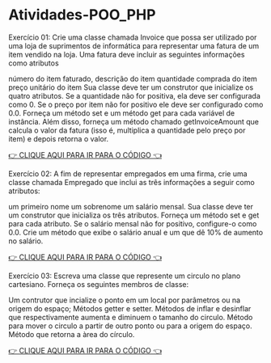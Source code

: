 # Atividades-POO_PHP

Exercício 01: Crie uma classe chamada Invoice que possa ser utilizado por uma loja de suprimentos de informática para representar uma fatura de um item vendido na loja. Uma fatura deve incluir as seguintes informações como atributos

número do item faturado,
descrição do item
quantidade comprada do item
preço unitário do item
Sua classe deve ter um construtor que inicialize os quatro atributos. Se a quantidade não for positiva, ela deve ser configurada como 0. Se o preço por item não for positivo ele deve ser configurado como 0.0. Forneça um método set e um método get para cada variável de instância. Além disso, forneça um método chamado getInvoiceAmount que calcula o valor da fatura (isso é, multiplica a quantidade pelo preço por item) e depois retorna o valor.

[ 👉 CLIQUE AQUI PARA IR PARA O CÓDIGO 👈 ](https://github.com/AndressaMSantos/Atividades-POO_PHP/tree/master/Exercício%2001)

Exercício 02: A fim de representar empregados em uma firma, crie uma classe chamada Empregado que inclui as três informações a seguir como atributos:

um primeiro nome
um sobrenome
um salário mensal.
Sua classe deve ter um construtor que inicializa os três atributos. Forneça um método set e get para cada atributo. Se o salário mensal não for positivo, configure-o como 0.0. Crie um método que exibe o salário anual e um que dê 10% de aumento no salário.

[👉 CLIQUE AQUI PARA IR PARA O CÓDIGO 👈 ](https://github.com/AndressaMSantos/Atividades-POO_PHP/tree/master/Exercício%2002)

Exercício 03: Escreva uma classe que represente um circulo no plano cartesiano. Forneça os seguintes membros de classe:

Um contrutor que incialize o ponto em um local por parâmetros ou na origem do espaço;
Métodos getter e setter.
Métodos de inflar e desinflar que respectivamente aumenta e diminuem o tamanho do circulo.
Método para mover o circulo a partir de outro ponto ou para a origem do espaço.
Método que retorna a àrea do círculo. 

[👉 CLIQUE AQUI PARA IR PARA O CÓDIGO 👈  ](https://github.com/AndressaMSantos/Atividades-POO_PHP/tree/master/Exercício%2003)
